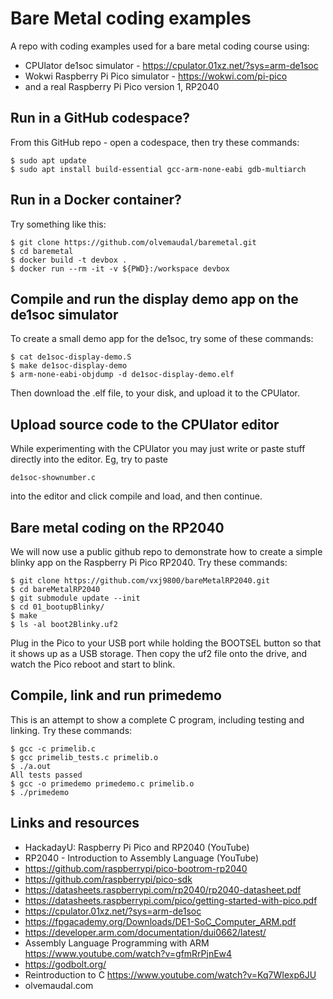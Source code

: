 # Bare Metal coding examples

A repo with coding examples used for a bare metal coding course using:

- CPUlator de1soc simulator - https://cpulator.01xz.net/?sys=arm-de1soc
- Wokwi Raspberry Pi Pico simulator - https://wokwi.com/pi-pico
- and a real Raspberry Pi Pico version 1, RP2040

## Run in a GitHub codespace?

From this GitHub repo - open a codespace, then try these commands:

    $ sudo apt update
    $ sudo apt install build-essential gcc-arm-none-eabi gdb-multiarch

## Run in a Docker container?

Try something like this:

    $ git clone https://github.com/olvemaudal/baremetal.git
    $ cd baremetal
    $ docker build -t devbox .
    $ docker run --rm -it -v ${PWD}:/workspace devbox

## Compile and run the display demo app on the de1soc simulator

To create a small demo app for the de1soc, try some of these commands:

    $ cat de1soc-display-demo.S
    $ make de1soc-display-demo
    $ arm-none-eabi-objdump -d de1soc-display-demo.elf

Then download the .elf file, to your disk, and upload it to the CPUlator.

## Upload source code to the CPUlator editor

While experimenting with the CPUlator you may just write or paste stuff directly into the editor. Eg, try to paste

    de1soc-shownumber.c

into the editor and click compile and load, and then continue.

## Bare metal coding on the RP2040

We will now use a public github repo to demonstrate how to create a simple blinky app on the Raspberry Pi Pico RP2040. Try these commands:

    $ git clone https://github.com/vxj9800/bareMetalRP2040.git
    $ cd bareMetalRP2040
    $ git submodule update --init
    $ cd 01_bootupBlinky/
    $ make
    $ ls -al boot2Blinky.uf2

Plug in the Pico to your USB port while holding the BOOTSEL button so that it shows up as a USB storage. Then copy the uf2 file onto the drive, and watch the Pico reboot and start to blink.

## Compile, link and run primedemo

This is an attempt to show a complete C program, including testing and linking. Try these commands:

    $ gcc -c primelib.c
    $ gcc primelib_tests.c primelib.o
    $ ./a.out
    All tests passed
    $ gcc -o primedemo primedemo.c primelib.o
    $ ./primedemo

## Links and resources

- HackadayU: Raspberry Pi Pico and RP2040 (YouTube)
- RP2040 - Introduction to Assembly Language (YouTube)
- https://github.com/raspberrypi/pico-bootrom-rp2040
- https://github.com/raspberrypi/pico-sdk
- https://datasheets.raspberrypi.com/rp2040/rp2040-datasheet.pdf
- https://datasheets.raspberrypi.com/pico/getting-started-with-pico.pdf
- https://cpulator.01xz.net/?sys=arm-de1soc
- https://fpgacademy.org/Downloads/DE1-SoC_Computer_ARM.pdf
- https://developer.arm.com/documentation/dui0662/latest/
- Assembly Language Programming with ARM  https://www.youtube.com/watch?v=gfmRrPjnEw4
- https://godbolt.org/
- Reintroduction to C https://www.youtube.com/watch?v=Kq7WIexp6JU
- olvemaudal.com
